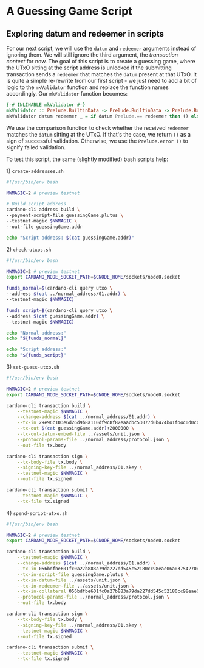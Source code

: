 # A Guessing Game Script

## Exploring datum and redeemer in scripts

For our next script, we will use the `datum` and `redeemer` arguments instead of ignoring them. We will still ignore the third argument, the _transaction context_ for now. The goal of this script is to create a guessing game, where the UTxO sitting at the script address is unlocked if the submitting transaction sends a `redeemer` that matches the `datum` present at that UTxO. It is quite a simple re-rewrite from our first script - we just need to add a bit of logic to the `mkValidator` function and replace the function names accordingly. Our `mkValidator` function becomes:

```haskell
{-# INLINABLE mkValidator #-}
mkValidator :: Prelude.BuiltinData -> Prelude.BuiltinData -> Prelude.BuiltinData -> ()
mkValidator datum redeemer _ = if datum Prelude.== redeemer then () else Prelude.error ()
```

We use the comparison function to check whether the received `redeemer` matches the `datum` sitting at the UTxO. If that's the case, we return `()` as a sign of successful validation. Otherwise, we use the `Prelude.error ()` to signify failed validation.

To test this script, the same (slightly modified) bash scripts help:

1\) `create-addresses.sh`

```bash
#!/usr/bin/env bash

NWMAGIC=2 # preview testnet

# Build script address
cardano-cli address build \
--payment-script-file guessingGame.plutus \
--testnet-magic $NWMAGIC \
--out-file guessingGame.addr

echo "Script address: $(cat guessingGame.addr)"
```

2\) `check-utxos.sh`

```bash
#!/usr/bin/env bash

NWMAGIC=2 # preview testnet
export CARDANO_NODE_SOCKET_PATH=$CNODE_HOME/sockets/node0.socket

funds_normal=$(cardano-cli query utxo \
--address $(cat ../normal_address/01.addr) \
--testnet-magic $NWMAGIC)

funds_script=$(cardano-cli query utxo \
--address $(cat guessingGame.addr) \
--testnet-magic $NWMAGIC)

echo "Normal address:"
echo "${funds_normal}"

echo "Script address:"
echo "${funds_script}"


```

3\) `set-guess-utxo.sh`

```bash
#!/usr/bin/env bash

NWMAGIC=2 # preview testnet
export CARDANO_NODE_SOCKET_PATH=$CNODE_HOME/sockets/node0.socket

cardano-cli transaction build \
    --testnet-magic $NWMAGIC \
    --change-address $(cat ../normal_address/01.addr) \
    --tx-in 29e96c103e6d26d9b8a110df9c8f82eaacbc53077d0b474b41fb4c0d0c0fca93#0 \
    --tx-out $(cat guessingGame.addr)+2000000 \
    --tx-out-datum-embed-file ../assets/unit.json \
    --protocol-params-file ../normal_address/protocol.json \
    --out-file tx.body

cardano-cli transaction sign \
    --tx-body-file tx.body \
    --signing-key-file ../normal_address/01.skey \
    --testnet-magic $NWMAGIC \
    --out-file tx.signed

cardano-cli transaction submit \
    --testnet-magic $NWMAGIC \
    --tx-file tx.signed
```

4\) `spend-script-utxo.sh`

```bash
#!/usr/bin/env bash

NWMAGIC=2 # preview testnet
export CARDANO_NODE_SOCKET_PATH=$CNODE_HOME/sockets/node0.socket

cardano-cli transaction build \
    --testnet-magic $NWMAGIC \
    --change-address $(cat ../normal_address/01.addr) \
    --tx-in 056bdfbe601fc0a27b883a79da227dd545c52180cc98eae06a0375427048fea8#0 \
    --tx-in-script-file guessingGame.plutus \
    --tx-in-datum-file ../assets/unit.json \
    --tx-in-redeemer-file ../assets/unit.json \
    --tx-in-collateral 056bdfbe601fc0a27b883a79da227dd545c52180cc98eae06a0375427048fea8#1 \
    --protocol-params-file ../normal_address/protocol.json \
    --out-file tx.body

cardano-cli transaction sign \
    --tx-body-file tx.body \
    --signing-key-file ../normal_address/01.skey \
    --testnet-magic $NWMAGIC \
    --out-file tx.signed

cardano-cli transaction submit \
    --testnet-magic $NWMAGIC \
    --tx-file tx.signed
```

